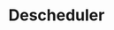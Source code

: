 ---
title: "Descheduler"
permalink: en/admin/configuration/app-scaling/pod-eviction/descheduler.html 
---
